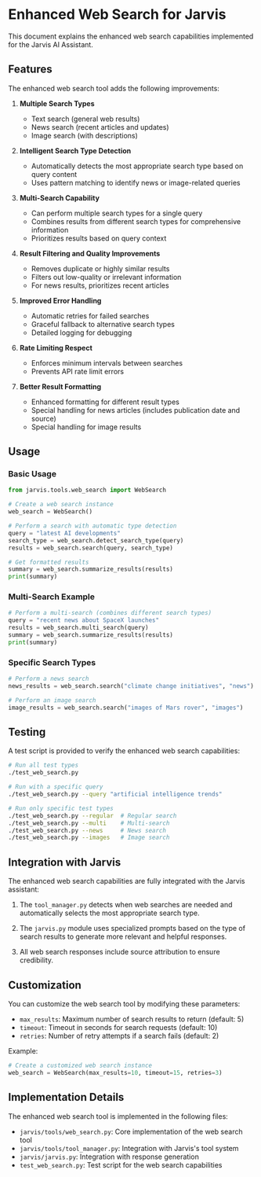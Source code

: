 # Enhanced Web Search for Jarvis

This document explains the enhanced web search capabilities implemented for the Jarvis AI Assistant.

## Features

The enhanced web search tool adds the following improvements:

1. **Multiple Search Types**
   - Text search (general web results)
   - News search (recent articles and updates)
   - Image search (with descriptions)

2. **Intelligent Search Type Detection**
   - Automatically detects the most appropriate search type based on query content
   - Uses pattern matching to identify news or image-related queries

3. **Multi-Search Capability**
   - Can perform multiple search types for a single query
   - Combines results from different search types for comprehensive information
   - Prioritizes results based on query context

4. **Result Filtering and Quality Improvements**
   - Removes duplicate or highly similar results
   - Filters out low-quality or irrelevant information
   - For news results, prioritizes recent articles

5. **Improved Error Handling**
   - Automatic retries for failed searches
   - Graceful fallback to alternative search types
   - Detailed logging for debugging

6. **Rate Limiting Respect**
   - Enforces minimum intervals between searches
   - Prevents API rate limit errors

7. **Better Result Formatting**
   - Enhanced formatting for different result types
   - Special handling for news articles (includes publication date and source)
   - Special handling for image results

## Usage

### Basic Usage

```python
from jarvis.tools.web_search import WebSearch

# Create a web search instance
web_search = WebSearch()

# Perform a search with automatic type detection
query = "latest AI developments"
search_type = web_search.detect_search_type(query)
results = web_search.search(query, search_type)

# Get formatted results
summary = web_search.summarize_results(results)
print(summary)
```

### Multi-Search Example

```python
# Perform a multi-search (combines different search types)
query = "recent news about SpaceX launches"
results = web_search.multi_search(query)
summary = web_search.summarize_results(results)
print(summary)
```

### Specific Search Types

```python
# Perform a news search
news_results = web_search.search("climate change initiatives", "news")

# Perform an image search
image_results = web_search.search("images of Mars rover", "images")
```

## Testing

A test script is provided to verify the enhanced web search capabilities:

```bash
# Run all test types
./test_web_search.py

# Run with a specific query
./test_web_search.py --query "artificial intelligence trends"

# Run only specific test types
./test_web_search.py --regular  # Regular search
./test_web_search.py --multi    # Multi-search
./test_web_search.py --news     # News search
./test_web_search.py --images   # Image search
```

## Integration with Jarvis

The enhanced web search capabilities are fully integrated with the Jarvis assistant:

1. The `tool_manager.py` detects when web searches are needed and automatically selects the most appropriate search type.

2. The `jarvis.py` module uses specialized prompts based on the type of search results to generate more relevant and helpful responses.

3. All web search responses include source attribution to ensure credibility.

## Customization

You can customize the web search tool by modifying these parameters:

- `max_results`: Maximum number of search results to return (default: 5)
- `timeout`: Timeout in seconds for search requests (default: 10)
- `retries`: Number of retry attempts if a search fails (default: 2)

Example:
```python
# Create a customized web search instance
web_search = WebSearch(max_results=10, timeout=15, retries=3)
```

## Implementation Details

The enhanced web search tool is implemented in the following files:

- `jarvis/tools/web_search.py`: Core implementation of the web search tool
- `jarvis/tools/tool_manager.py`: Integration with Jarvis's tool system
- `jarvis/jarvis.py`: Integration with response generation
- `test_web_search.py`: Test script for the web search capabilities 